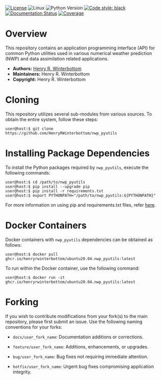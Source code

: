 [![License](https://img.shields.io/badge/License-Proprietary-black)](https://github.com/HenryRWinterbottom/nwp_pyutils/blob/develop/LICENSE.md)
![Linux](https://img.shields.io/badge/Linux-ubuntu%7Ccentos-lightgrey)
![Python Version](https://img.shields.io/badge/Python->=3.9-blue)
[![Code style: black](https://img.shields.io/badge/Code%20Style-black-purple.svg)](https://github.com/psf/black)
[![Documentation Status](https://readthedocs.org/projects/nwp-pyutils/badge/?version=latest)](https://nwp-pyutils.readthedocs.io/en/latest/?badge=latest)
[![Coverage](https://codecov.io/gh/HenryRWinterbottom/nwp_pyutils/branch/develop/graph/badge.svg)](https://codecov.io/gh/HenryRWinterbottom/nwp_pyutils)

# Overview

This repository contains an application programming interface (API)
for common Python utilities used in various numerical weather prediction
(NWP) and data assimilation related applications.

- **Authors:** [Henry R. Winterbottom](mailto:hrwinterbottomwxdev@gmail.com)
- **Maintainers:** Henry R. Winterbottom
- **Copyright:** Henry R. Winterbottom

# Cloning

This repository utilizes several sub-modules from various sources. To
obtain the entire system, follow these steps:

~~~shell
user@host:$ git clone https://github.com/HenryRWinterbottom/nwp_pyutils
~~~

# Installing Package Dependencies

To install the Python packages required by `nwp_pyutils`, execute the
following commands:

~~~shell
user@host:$ cd /path/to/nwp_pyutils
user@host:$ pip install --upgrade pip
user@host:$ pip install -r requirements.txt
user@host:$ export PYTHONPATH="/path/to/nwp_pyutils:${PYTHONPATH}"
~~~

For more information on using pip and requirements.txt files, refer
[here](https://pip.pypa.io/en/stable/reference/requirements-file-format/).

# Docker Containers

Docker containers with `nwp_pyutils` dependencies can be obtained as
follows:

~~~shell
user@host:$ docker pull ghcr.io/henryrwinterbottom/ubuntu20.04.nwp_pyutils:latest
~~~

To run within the Docker container, use the following command:

~~~shell
user@host:$ docker run -it ghcr.io/henryrwinterbottom/ubuntu20.04.nwp_pyutils:latest
~~~

# Forking

If you wish to contribute modifications from your fork(s) to the main
repository, please first submit an issue. Use the following naming
conventions for your forks:

- `docs/user_fork_name`: Documentation additions or corrections.

- `feature/user_fork_name`: Additions, enhancements, or upgrades.

- `bug/user_fork_name`: Bug fixes not requiring immediate attention.

- `hotfix/user_fork_name`: Urgent bug fixes compromising application integrity.
